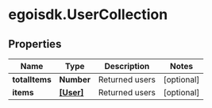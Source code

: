 # egoisdk.UserCollection

## Properties

Name | Type | Description | Notes
------------ | ------------- | ------------- | -------------
**totalItems** | **Number** | Returned users | [optional] 
**items** | [**[User]**](User.md) | Returned users | [optional] 


